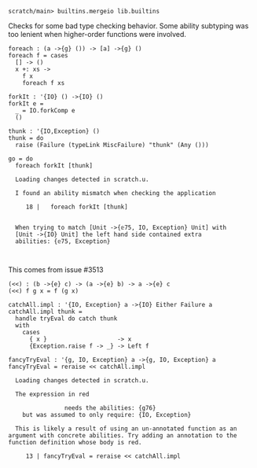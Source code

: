 ``` ucm :hide
scratch/main> builtins.mergeio lib.builtins
```

Checks for some bad type checking behavior. Some ability subtyping was
too lenient when higher-order functions were involved.

``` unison :error
foreach : (a ->{g} ()) -> [a] ->{g} ()
foreach f = cases
  [] -> ()
  x +: xs ->
    f x
    foreach f xs

forkIt : '{IO} () ->{IO} ()
forkIt e =
  _ = IO.forkComp e
  ()

thunk : '{IO,Exception} ()
thunk = do
  raise (Failure (typeLink MiscFailure) "thunk" (Any ()))

go = do
  foreach forkIt [thunk]
```

``` ucm :added-by-ucm
  Loading changes detected in scratch.u.

  I found an ability mismatch when checking the application
  
     18 |   foreach forkIt [thunk]
  
  
  When trying to match [Unit ->{𝕖75, IO, Exception} Unit] with
  [Unit ->{IO} Unit] the left hand side contained extra
  abilities: {𝕖75, Exception}
  
  

```

This comes from issue \#3513

``` unison :error
(<<) : (b ->{e} c) -> (a ->{e} b) -> a ->{e} c
(<<) f g x = f (g x)

catchAll.impl : '{IO, Exception} a ->{IO} Either Failure a
catchAll.impl thunk =
  handle tryEval do catch thunk
  with
    cases
      { x }                    -> x
      {Exception.raise f -> _} -> Left f

fancyTryEval : '{g, IO, Exception} a ->{g, IO, Exception} a
fancyTryEval = reraise << catchAll.impl
```

``` ucm :added-by-ucm
  Loading changes detected in scratch.u.

  The expression in red
  
                needs the abilities: {g76}
    but was assumed to only require: {IO, Exception}
  
  This is likely a result of using an un-annotated function as an argument with concrete abilities. Try adding an annotation to the function definition whose body is red.
  
     13 | fancyTryEval = reraise << catchAll.impl
  

```
